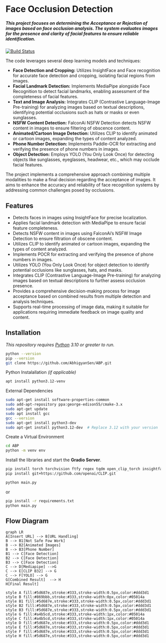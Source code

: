 # Face Occlusion Detection
#####  This project focuses on determining the **Acceptance** or **Rejection** of images based on face occlusion analysis. The system evaluates images for the presence and clarity of facial features to ensure reliable identification.

[![Build Status](https://travis-ci.org/joemccann/dillinger.svg?branch=master)](https://github.com/AbhigyanSen/ABP/tree/main/Version5)

The code leverages several deep learning models and techniques:
+ **Face Detection and Cropping:**
Utilizes InsightFace and Face recognition for accurate face detection and cropping, isolating facial regions from images.
+ **Facial Landmark Detection:** 
Implements MediaPipe alongside Face Recognition to detect facial landmarks, enabling assessment of the completeness of facial features.
+ **Text and Image Analysis:** 
Integrates CLIP (Contrastive Language-Image Pre-training) for analyzing images based on textual descriptions, identifying potential occlusions such as hats or masks or even sunglasses.
+ **NSFW Content Detection:**
FalconAi NSFW Detection detects NSFW content in images to ensure filtering of obscence content.
+ **Animated/Cartoon Image Detection:**
Utilizes CLIP to identify animated or cartoon images, expanding the types of content analyzed.
+ **Phone Number Detection:**
Implements Paddle-OCR for extracting and verifying the presence of phone numbers in images.
+ **Object Detection:** 
Employs YOLO (You Only Look Once) for detecting objects like sunglasses, eyeglasses, headwear, etc., which may occlude facial features.

The project implements a comprehensive approach combining multiple modalities to make a final decision regarding the acceptance of images. It aims to enhance the accuracy and reliability of face recognition systems by addressing common challenges posed by occlusions.

## Features

- Detects faces in images using InsightFace for precise localization.
- Applies facial landmark detection with MediaPipe to ensure facial feature completeness.
- Detects NSFW content in images using FalconAi’s NSFW Image Detection to ensure filtration of obscene content.
- Utilizes CLIP to identify animated or cartoon images, expanding the types of content analyzed.
- Implements POCR for extracting and verifying the presence of phone numbers in images.
- Utilizes YOLO (You Only Look Once) for object detection to identify potential occlusions like sunglasses, hats, and masks.
- Integrates CLIP (Contrastive Language-Image Pre-training) for analyzing images based on textual descriptions to further assess occlusion presence.
- Provides a comprehensive decision-making process for image acceptance based on combined results from multiple detection and analysis techniques.
- Supports real-time processing of image data, making it suitable for applications requiring immediate feedback on image quality and content.

## Installation

_This repository requires [Python](https://www.python.org/downloads/) 3.10 or greater to run._
```sh
python --version
pip --version
git clone https://github.com/AbhigyanSen/ABP.git
```

Python Instalallation _(if applicable)_
```sh
apt install python3.12-venv
```

External Dependencies
```sh
sudo apt-get install software-properties-common
sudo add-apt-repository ppa:george-edison55/cmake-3.x
sudo apt-get update
sudo apt install gcc
gcc --version
sudo apt-get install python3-dev
sudo apt-get install python3.12-dev  # Replace 3.12 with your version
```

Create a Virtual Environment
```sh
cd ABP
python -m venv env
```

Install the libraries and start the **Gradio Server**.
```sh
pip install torch torchvision ftfy regex tqdm open_clip_torch insightface pandas openpyxl requests onnxruntime onnxruntime insightface opencv-python-headless mediapipe face_recognition pillow ultralytics Flask gradio
pip install git+https://github.com/openai/CLIP.git
```
```sh
python main.py
```
or
```sh
pip install -r requirements.txt
python main.py
```

## Flow Diagram

```mermaid
graph LR
A[Insert URL] --> B[URL Handling]
B --> B1[Not Safe Fow Work]
B --> B2[Animated Images]
B --> B3[Phone Number]
B1 --> C[Face Detection]
B2 --> C[Face Detection]
B3 --> C[Face Detection]
C --> D[Mediapipe] -->G
C --> E[CLIP B32] --> G
C --> F[YOLO] --> G
G[Combined Result]  --> H
H[Final Result]

style A fill:#5d687e,stroke:#333,stroke-width:0.5px,color:#ddd3d1
style B fill:#869bbb,stroke:#333,stroke-width:0px,color:#05014a
style B1 fill:#5d687e,stroke:#333,stroke-width:0.5px,color:#ddd3d1
style B2 fill:#5d687e,stroke:#333,stroke-width:0.5px,color:#ddd3d1
style B3 fill:#5d687e,stroke:#333,stroke-width:0.5px,color:#ddd3d1
style G fill:#a4b5cd,stroke:#333,stroke-width:1px,color:#05014a
style C fill:#a4b5cd,stroke:#333,stroke-width:1px,color:#05014a
style D fill:#5d687e,stroke:#333,stroke-width:0.5px,color:#ddd3d1
style E fill:#5d687e,stroke:#333,stroke-width:0.5px,color:#ddd3d1
style F fill:#5d687e,stroke:#333,stroke-width:0.5px,color:#ddd3d1
style H fill:#5d687e,stroke:#333,stroke-width:0.5px,color:#ddd3d1
```
